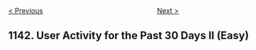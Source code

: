 <!--|This file generated by command(leetcode description); DO NOT EDIT.    |-->
<!--+----------------------------------------------------------------------+-->
<!--|@author    openset <openset.wang@gmail.com>                           |-->
<!--|@link      https://github.com/openset                                 |-->
<!--|@home      https://github.com/openset/leetcode                        |-->
<!--+----------------------------------------------------------------------+-->

[< Previous](https://github.com/openset/leetcode/tree/master/problems/user-activity-for-the-past-30-days-i "User Activity for the Past 30 Days I")
　　　　　　　　　　　　　　　　
[Next >](https://github.com/openset/leetcode/tree/master/problems/longest-common-subsequence "Longest Common Subsequence")

## 1142. User Activity for the Past 30 Days II (Easy)


